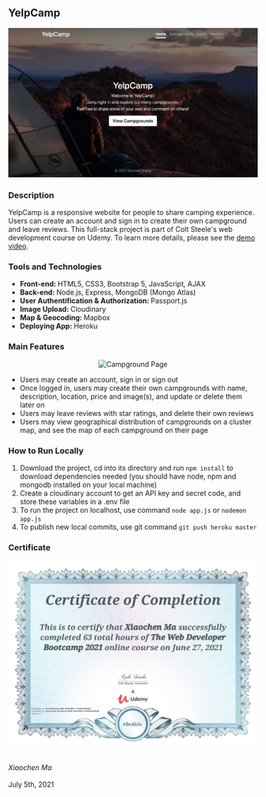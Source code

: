 ## YelpCamp

<p align="center"><img src="pictures/homepage.jpg" alt="Home Page"></p>

### Description
YelpCamp is a responsive website for people to share camping experience. Users can create an account and sign in to create their own campground and leave reviews. This full-stack project is part of Colt Steele's web development course on Udemy. To learn more details, please see the [demo video](https://www.youtube.com/watch?v=3Gy5JuoH9Cw).

### Tools and Technologies
* <strong>Front-end: </strong>HTML5, CSS3, Bootstrap 5, JavaScript, AJAX
* <strong>Back-end: </strong>Node.js, Express, MongoDB (Mongo Atlas)
* <strong>User Authentification & Authorization: </strong>Passport.js
* <strong>Image Upload: </strong>Cloudinary
* <strong>Map & Geocoding: </strong>Mapbox
* <strong>Deploying App: </strong>Heroku

### Main Features

<p align="center"><img src="pictures/campground-page.jpg" alt="Campground Page"></p>

* Users may create an account, sign in or sign out
* Once logged in, users may create their own campgrounds with name, description, location, price and image(s), and update or delete them later on
* Users may leave reviews with star ratings, and delete their own reviews
* Users may view geographical distribution of campgrounds on a cluster map, and see the map of each campground on their page

### How to Run Locally
1. Download the project, cd into its directory and run `npm install` to download dependencies needed (you should have node, npm and mongodb installed on your local machine)
2. Create a cloudinary account to get an API key and secret code, and store these variables in a .env file
3. To run the project on localhost, use command  `node app.js` or  `nodemon app.js` 
4. To publish new local commits, use git command `git push heroku master`

### Certificate
<p align="center"><img src="pictures/yelpcamp_certificate.jpg" alt="Certificate of Completion"></p>

<br><em>Xiaochen Ma</em>
<br><br>July 5th, 2021




